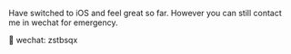 Have switched to iOS and feel great so far. However you can still contact me in wechat for emergency.

📌 wechat: zstbsqx

<!---
chengji-ponyai/chengji-ponyai is a ✨ special ✨ repository because its `README.md` (this file) appears on your GitHub profile.
You can click the Preview link to take a look at your changes.
--->
